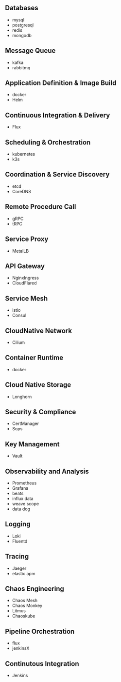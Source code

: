 ## Databases

- mysql
- postgresql
- redis
- mongodb

## Message Queue

- kafka
- rabbitmq

## Application Definition & Image Build

- docker
- Helm

## Continuous Integration & Delivery

- Flux

## Scheduling & Orchestration

- kubernetes
- k3s

## Coordination & Service Discovery

- etcd
- CoreDNS

## Remote Procedure Call

- gRPC
- tRPC

## Service Proxy

- MetalLB

## API Gateway

- NginxIngress
- CloudFlared

## Service Mesh

- istio
- Consul

## CloudNative Network

- Cilium

## Container Runtime

- docker

## Cloud Native Storage

- Longhorn

## Security & Compliance

- CertManager
- Sops

## Key Management

- Vault

## Observability and Analysis

- Prometheus
- Grafana
- beats
- influx data
- weave scope
- data dog

## Logging

- Loki
- Fluentd

## Tracing

- Jaeger
- elastic apm

## Chaos Engineering

- Chaos Mesh
- Chaos Monkey
- Litmus
- Chaoskube

## Pipeline Orchestration

- flux
- jenkinsX

## Continutous Integration

- Jenkins
